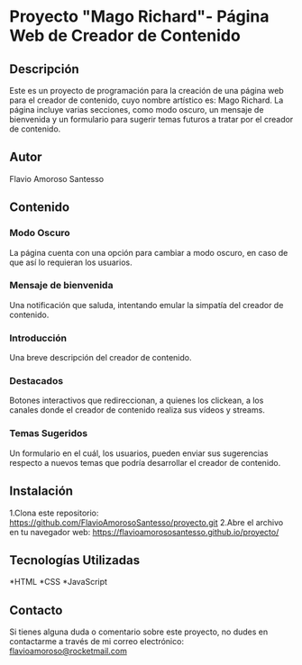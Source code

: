 # Proyecto "Mago Richard"- Página Web de Creador de Contenido

## Descripción
Este es un proyecto de programación para la creación de una página web para el creador de contenido, cuyo nombre artístico es: Mago Richard. La página incluye varias secciones, como modo oscuro, un mensaje de bienvenida y un formulario para sugerir temas futuros a tratar por el creador de contenido.

## Autor
Flavio Amoroso Santesso

## Contenido

### Modo Oscuro
La página cuenta con una opción para cambiar a modo oscuro, en caso de que así lo requieran los usuarios.

### Mensaje de bienvenida
Una notificación que saluda, intentando emular la simpatía del creador de contenido.

### Introducción
Una breve descripción del creador de contenido.

### Destacados
Botones interactivos que redireccionan, a quienes los clickean, a los canales donde el creador de contenido realiza sus vídeos y streams.

### Temas Sugeridos
Un formulario en el cuál, los usuarios, pueden enviar sus sugerencias respecto a nuevos temas que podría desarrollar el creador de contenido.

## Instalación
1.Clona este repositorio: https://github.com/FlavioAmorosoSantesso/proyecto.git
2.Abre el archivo en tu navegador web: https://flavioamorososantesso.github.io/proyecto/

## Tecnologías Utilizadas
*HTML
*CSS
*JavaScript

## Contacto
Si tienes alguna duda o comentario sobre este proyecto, no dudes en contactarme a través de mi correo electrónico: flavioamoroso@rocketmail.com




